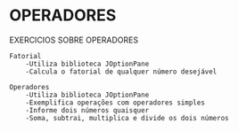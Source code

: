 # OPERADORES
EXERCICIOS SOBRE OPERADORES

    Fatorial
        -Utiliza biblioteca JOptionPane
        -Calcula o fatorial de qualquer número desejável
  
    Operadores
        -Utiliza biblioteca JOptionPane
        -Exemplifica operações com operadores simples
        -Informe dois números quaisquer
        -Soma, subtrai, multiplica e divide os dois números
